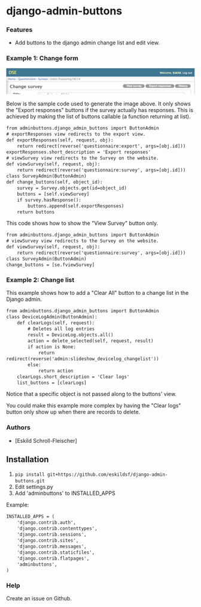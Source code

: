 django-admin-buttons
====================

### Features

 - Add buttons to the django admin change list and edit view.

### Example 1: Change form

![ScreenShot](https://raw.githubusercontent.com/eskildsf/django-admin-buttons/master/screenshots/example.png)

Below is the sample code used to generate the image above. It only shows the
"Export responses" buttons if the survey actually has responses. This is achieved by
making the list of buttons callable (a function returning at list).

	from adminbuttons.django_admin_buttons import ButtonAdmin
	# exportResponses view redirects to the export view.
    def exportResponses(self, request, obj):
        return redirect(reverse('questionnaire:export', args=[obj.id]))
    exportResponses.short_description = 'Export responses'
    # viewSurvey view redirects to the Survey on the website.
    def viewSurvey(self, request, obj):
        return redirect(reverse('questionnaire:survey', args=[obj.id]))
    class SurveyAdmin(ButtonAdmin)
    def change_buttons(self, object_id):
        survey = Survey.objects.get(id=object_id)
        buttons = [self.viewSurvey]
        if survey.hasResponse():
            buttons.append(self.exportResponses)
        return buttons

This code shows how to show the "View Survey" button only.

	from adminbuttons.django_admin_buttons import ButtonAdmin
    # viewSurvey view redirects to the Survey on the website.
    def viewSurvey(self, request, obj):
        return redirect(reverse('questionnaire:survey', args=[obj.id]))
    class SurveyAdmin(ButtonAdmin)
    change_buttons = [se.fviewSurvey]


### Example 2: Change list
This example shows how to add a "Clear All" button to a change list in the Django admin.

    from adminbuttons.django_admin_buttons import ButtonAdmin
    class DeviceLogAdmin(ButtonAdmin):
        def clearLogs(self, request):
            # Deletes all log entries
            result = DeviceLog.objects.all()
            action = delete_selected(self, request, result)
            if action is None:
                return redirect(reverse('admin:slideshow_devicelog_changelist'))
            else:
                return action
        clearLogs.short_description = 'Clear logs'
        list_buttons = [clearLogs]

Notice that a specific object is not passed along to the buttons' view.

You could make this example more complex by having the "Clear logs" button only show
up when there are records to delete.

### Authors
 - [Eskild Schroll-Fleischer]

## Installation

1. `pip install git+https://github.com/eskildsf/django-admin-buttons.git`
2. Edit settings.py
3. Add 'adminbuttons' to INSTALLED_APPS

Example:

    INSTALLED_APPS = (
        'django.contrib.auth',
        'django.contrib.contenttypes',
        'django.contrib.sessions',
        'django.contrib.sites',
        'django.contrib.messages',
        'django.contrib.staticfiles',
        'django.contrib.flatpages',  
        'adminbuttons',
    )


### Help

Create an issue on Github.